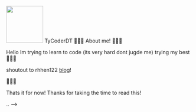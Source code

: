 <img src=https://raw.githubusercontent.com/rhhen122/NERV-OS/refs/heads/master/.shh/icon.png width="100" height="100"></img>
TyCoderDT <a></a>
🎈🎈🎈
About me!
🍕🍕🍕
<p>Hello Im trying to learn to code (its very hard dont jugde me) trying my best 
🍕🍕🍕

<p>shoutout to rhhen122 <a href="https://iamcitrus.neocities.org/">blog</a>!</p>

🐍🐍🐍

<p>Thats it for now! Thanks for taking the time to read this!</p>..
-->
